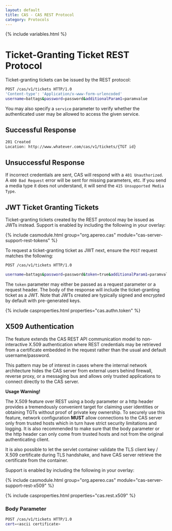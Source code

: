 ```yaml
---
layout: default
title: CAS - CAS REST Protocol
category: Protocols
---
```


{% include variables.html %}

# Ticket-Granting Ticket REST Protocol

Ticket-granting tickets can be issued by the REST protocol:

```bash
POST /cas/v1/tickets HTTP/1.0
'Content-type': 'Application/x-www-form-urlencoded'
username=battags&password=password&additionalParam1=paramvalue
```

You may also specify a `service` parameter to verify whether the 
authenticated user may be allowed to access the given service.

## Successful Response

```bash
201 Created
Location: http://www.whatever.com/cas/v1/tickets/{TGT id}
```

## Unsuccessful Response

If incorrect credentials are sent, CAS will respond with a `401 Unauthorized`. A `400 Bad Request` error 
will be sent for missing parameters, etc. If you send a media type it does not 
understand, it will send the `415 Unsupported Media Type`.

## JWT Ticket Granting Tickets

Ticket-granting tickets created by the REST protocol may be issued as 
JWTs instead. Support is enabled by including the following in your overlay:

{% include casmodule.html group="org.apereo.cas" module="cas-server-support-rest-tokens" %}

To request a ticket-granting ticket as JWT next, ensure the `POST` request matches the following:

```bash
POST /cas/v1/tickets HTTP/1.0

username=battags&password=password&token=true&additionalParam1=paramvalue
```

The `token` parameter may either be passed as a request parameter or a request 
header. The body of the response will include the ticket-granting ticket as 
a JWT. Note that JWTs created are typically signed and encrypted by default with pre-generated keys. 

{% include casproperties.html properties="cas.authn.token" %}

## X509 Authentication

The feature extends the CAS REST API communication model to non-interactive X.509 authentication
where REST credentials may be retrieved from a certificate embedded in the request rather than
the usual and default username/password.

This pattern may be of interest in cases where the internal network architecture hides
the CAS server from external users behind firewall, reverse proxy, or a messaging bus and
allows only trusted applications to connect directly to the CAS server.

<div class="alert alert-warning"><strong>Usage Warning!</strong><p>The X.509 feature over REST
using a body parameter or a http header provides a tremendously convenient target for claiming
user identities or obtaining TGTs without proof of private key ownership.
To securely use this feature, network configuration <strong>MUST</strong> allow connections
to the CAS server only from trusted hosts which in turn have strict security limitations and
logging. It is also recommended to make sure that the body parameter or the http header can only come
from trusted hosts and not from the original authenticating client.</p></div>

It is also possible to let the servlet container validate the TLS client key / X.509 certificate
during TLS handshake, and have CAS server retrieve the certificate from the container.

Support is enabled by including the following in your overlay:

{% include casmodule.html group="org.apereo.cas" module="cas-server-support-rest-x509" %}

{% include casproperties.html properties="cas.rest.x509" %}

### Body Parameter

```bash
POST /cas/v1/tickets HTTP/1.0
cert=<ascii certificate>
```
